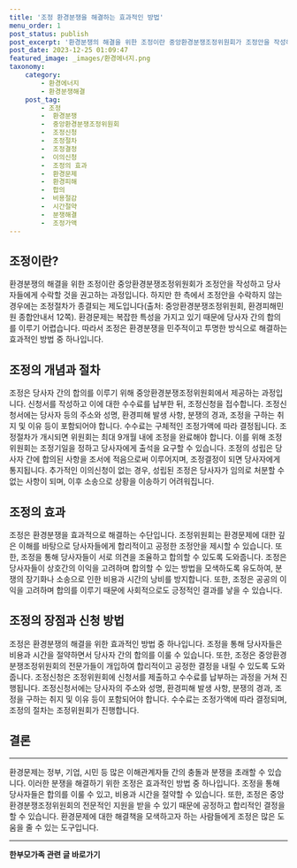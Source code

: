 ```yaml
---
title: '조정 환경분쟁을 해결하는 효과적인 방법'
menu_order: 1
post_status: publish
post_excerpt: '환경분쟁의 해결을 위한 조정이란 중앙환경분쟁조정위원회가 조정안을 작성하고 당사자들에게 수락할 것을 권고하는 과정입니다. 하지만 한 측에서 조정안을 수락하지 않는 경우에는 조정절차가 종결되는 제도입니다 출처  중앙환경분쟁조정위원회, 환경피해민원 종합안내서 12쪽 . 환경문제는 복잡한 특성을 가지고 있기 때문에 당사자 간의 합의를 이루기 어렵습니다. 따라서 조정은 환경분쟁을 민주적이고 투명한 방식으로 해결하는 효과적인 방법 중 하나입니다.'
post_date: 2023-12-25 01:09:47
featured_image: _images/환경에너지.png
taxonomy:
    category:
        - 환경에너지
        - 환경분쟁해결
    post_tag:
        - 조정
        -  환경분쟁
        -  중앙환경분쟁조정위원회
        -  조정신청
        -  조정절차
        -  조정결정
        -  이의신청
        -  조정의 효과
        -  환경문제
        -  환경피해
        -  합의
        -  비용절감
        -  시간절약
        -  분쟁해결
        -  조정가액
---
```



조정이란?
---

환경분쟁의 해결을 위한 조정이란 중앙환경분쟁조정위원회가 조정안을 작성하고 당사자들에게 수락할 것을 권고하는 과정입니다. 하지만 한 측에서 조정안을 수락하지 않는 경우에는 조정절차가 종결되는 제도입니다(출처: 중앙환경분쟁조정위원회, 환경피해민원 종합안내서 12쪽). 환경문제는 복잡한 특성을 가지고 있기 때문에 당사자 간의 합의를 이루기 어렵습니다. 따라서 조정은 환경분쟁을 민주적이고 투명한 방식으로 해결하는 효과적인 방법 중 하나입니다.


조정의 개념과 절차
---

조정은 당사자 간의 합의를 이루기 위해 중앙환경분쟁조정위원회에서 제공하는 과정입니다. 신청서를 작성하고 이에 대한 수수료를 납부한 뒤, 조정신청을 접수합니다. 조정신청서에는 당사자 등의 주소와 성명, 환경피해 발생 사항, 분쟁의 경과, 조정을 구하는 취지 및 이유 등이 포함되어야 합니다. 수수료는 구체적인 조정가액에 따라 결정됩니다. 조정절차가 개시되면 위원회는 최대 9개월 내에 조정을 완료해야 합니다. 이를 위해 조정위원회는 조정기일을 정하고 당사자에게 출석을 요구할 수 있습니다. 조정의 성립은 당사자 간에 합의된 사항을 조서에 적음으로써 이루어지며, 조정결정이 되면 당사자에게 통지됩니다. 추가적인 이의신청이 없는 경우, 성립된 조정은 당사자가 임의로 처분할 수 없는 사항이 되며, 이후 소송으로 상황을 이송하기 어려워집니다.


조정의 효과
---

조정은 환경분쟁을 효과적으로 해결하는 수단입니다. 조정위원회는 환경문제에 대한 깊은 이해를 바탕으로 당사자들에게 합리적이고 공정한 조정안을 제시할 수 있습니다. 또한, 조정을 통해 당사자들이 서로 의견을 조율하고 합의할 수 있도록 도와줍니다. 조정은 당사자들이 상호간의 이익을 고려하며 합의할 수 있는 방법을 모색하도록 유도하여, 분쟁의 장기화나 소송으로 인한 비용과 시간의 낭비를 방지합니다. 또한, 조정은 공공의 이익을 고려하며 합의를 이루기 때문에 사회적으로도 긍정적인 결과를 낳을 수 있습니다.


조정의 장점과 신청 방법
----

조정은 환경분쟁의 해결을 위한 효과적인 방법 중 하나입니다. 조정을 통해 당사자들은 비용과 시간을 절약하면서 당사자 간의 합의를 이룰 수 있습니다. 또한, 조정은 중앙환경분쟁조정위원회의 전문가들이 개입하여 합리적이고 공정한 결정을 내릴 수 있도록 도와줍니다. 조정신청은 조정위원회에 신청서를 제출하고 수수료를 납부하는 과정을 거쳐 진행됩니다. 조정신청서에는 당사자의 주소와 성명, 환경피해 발생 사항, 분쟁의 경과, 조정을 구하는 취지 및 이유 등이 포함되어야 합니다. 수수료는 조정가액에 따라 결정되며, 조정의 절차는 조정위원회가 진행합니다.


## 결론
---

환경문제는 정부, 기업, 시민 등 많은 이해관계자들 간의 충돌과 분쟁을 초래할 수 있습니다. 이러한 분쟁을 해결하기 위한 조정은 효과적인 방법 중 하나입니다. 조정을 통해 당사자들은 합의를 이룰 수 있고, 비용과 시간을 절약할 수 있습니다. 또한, 조정은 중앙환경분쟁조정위원회의 전문적인 지원을 받을 수 있기 때문에 공정하고 합리적인 결정을 할 수 있습니다. 환경문제에 대한 해결책을 모색하고자 하는 사람들에게 조정은 많은 도움을 줄 수 있는 도구입니다.
<!-- wp:separator -->
<hr class="wp-block-separator has-alpha-channel-opacity"/>
<!-- /wp:separator -->

<!-- wp:group {"backgroundColor":"base","layout":{"type":"constrained"}} -->
<div class="wp-block-group has-base-background-color has-background"><!-- wp:paragraph {"align":"center","fontSize":"medium"} -->
<p class="has-text-align-center has-large-font-size"><strong>한부모가족 관련 글 바로가기</strong></p>
<!-- /wp:paragraph -->


<!-- wp:latest-posts
{"categories":[{"id":23338,"count":19,"description":"","link":"https://uknowlaw.com/category/%ed%95%9c%eb%b6%80%eb%aa%a8%ea%b0%80%ec%a1%b1/","name":"한부모가족","slug":"한부모가족","taxonomy":"category","parent":0,"meta":[],"_links":{"self":[{"href":"https://uknowlaw.com/wp-json/wp/v2/categories/23338"}],"collection":[{"href":"https://uknowlaw.com/wp-json/wp/v2/categories"}],"about":[{"href":"https://uknowlaw.com/wp-json/wp/v2/taxonomies/category"}],"wp:post_type":[{"href":"https://uknowlaw.com/wp-json/wp/v2/posts?categories=23338"}],"curies":[{"name":"wp","href":"https://api.w.org/{rel}","templated":true}]}}],"postsToShow":100,"excerptLength":28,"postLayout":"grid","columns":2,"featuredImageAlign":"left","featuredImageSizeSlug":"large","fontSize":"small"} /--></div>
<!-- /wp:group -->